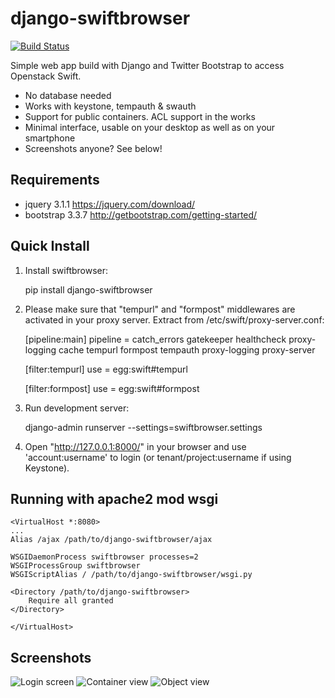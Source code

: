 django-swiftbrowser
===================

[![Build Status](https://travis-ci.org/cschwede/django-swiftbrowser.png?branch=master)](https://travis-ci.org/cschwede/django-swiftbrowser)

Simple web app build with Django and Twitter Bootstrap to access Openstack Swift.

* No database needed
* Works with keystone, tempauth & swauth
* Support for public containers. ACL support in the works
* Minimal interface, usable on your desktop as well as on your smartphone
* Screenshots anyone? See below!

Requirements
------------

* jquery 3.1.1 https://jquery.com/download/
* bootstrap 3.3.7 http://getbootstrap.com/getting-started/

Quick Install
-------------

1) Install swiftbrowser:

    pip install django-swiftbrowser

2) Please make sure that "tempurl" and "formpost" middlewares are activated in your proxy server. Extract from /etc/swift/proxy-server.conf:

    [pipeline:main]
    pipeline = catch_errors gatekeeper healthcheck proxy-logging cache tempurl formpost tempauth proxy-logging proxy-server

    [filter:tempurl]
    use = egg:swift#tempurl

    [filter:formpost]
    use = egg:swift#formpost

3) Run development server:

    django-admin runserver --settings=swiftbrowser.settings

4) Open "http://127.0.0.1:8000/" in your browser and use 'account:username' to login (or tenant/project:username if using Keystone).

Running with apache2 mod wsgi
-------

    <VirtualHost *:8080>
    ...
    Alias /ajax /path/to/django-swiftbrowser/ajax
    
    WSGIDaemonProcess swiftbrowser processes=2
    WSGIProcessGroup swiftbrowser
    WSGIScriptAlias / /path/to/django-swiftbrowser/wsgi.py
    
    <Directory /path/to/django-swiftbrowser>
        Require all granted
    </Directory>
    
    </VirtualHost>


Screenshots
-----------

![Login screen](screenshots/00.png)
![Container view](screenshots/01.png)
![Object view](screenshots/02.png)
